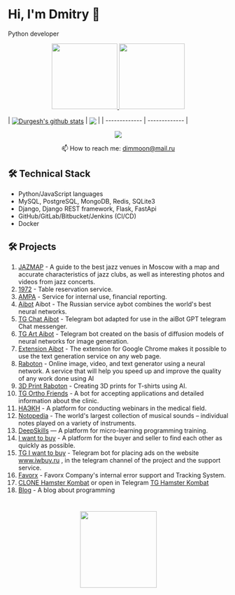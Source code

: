 # Hi, I'm Dmitry 👋
Python developer

<p align='center'>
   <a href="https://github-readme-stats.vercel.app/api?username=dimmoon69&show_icons=true&show_icons=true&count_private=true&include_all_commits=true">
      <img height=150 src="https://github-readme-stats.vercel.app/api?username=dimmoon69&show_icons=true&show_icons=true&count_private=true&include_all_commits=true"/>
   </a>
   <a href="https://github.com/dimmoon69/github-readme-stats">
      <img height=150 src="https://github-readme-stats.vercel.app/api/top-langs/?username=dimmoon69&layout=compact"/>
   </a>
</p>
| <a href="https://github.com/anuraghazra/github-readme-stats"><img align="center" src="https://github-readme-stats.vercel.app/api?username=durgeshsamariya&show_icons=true&include_all_commits=true&theme=buefy&hide_border=true" alt="Durgesh's github stats" /></a> | <a href="https://github.com/anuraghazra/github-readme-stats"><img align="center" src="https://github-readme-stats.vercel.app/api/top-langs/?username=durgeshsamariya&layout=compact&theme=buefy&hide_border=true" /></a> |
| ------------- | ------------- |

<p align='center'>
   <!--<a href="https://www.linkedin.com/in/romankh3/">
       <img src="https://img.shields.io/badge/linkedin-%230077B5.svg?&style=for-the-badge&logo=linkedin&logoColor=white"/>
   </a>-->
   <a href="https://t.me/djangolpython">
       <img src="https://img.shields.io/badge/Telegram-2CA5E0?style=for-the-badge&logo=telegram&logoColor=white"/>
   </a>
<p align='center'>
   📫 How to reach me: <a href='mailto:dimmoon@mail.ru'>dimmoon@mail.ru</a>
</p>


<!--### Key points
*   creator of [Javarush Community](https://github.com/javarushcommunity) and [Template Repository](https://github.com/template-repository) organizations.
*   creator and author of [romankh3](https://t.me/romankh3) telegram channel. Subscribe to recieve messages about my open-source activities.
*   Write posts about software development.
*   Currently working in [Epam Systems](https://www.linkedin.com/company/epam-systems/)-->

## 🛠 Technical Stack
*   Python/JavaScript languages
*   MySQL, PostgreSQL, MongoDB, Redis, SQLite3
*   Django, Django REST framework, Flask, FastApi
*   GitHub/GitLab/Bitbucket/Jenkins (CI/CD)
*   Docker

## 🛠 Projects
1. <a href='https://jazzmap.ru/' target="_blank">JAZMAP</a> - A guide to the best jazz venues in Moscow with a map and accurate characteristics of jazz clubs, as well as interesting photos and videos from jazz concerts.
2. <a href='https://19-72.ru/' target="_blank">1972</a> - Table reservation service.
3. <a href='http://95.214.62.181/' target="_blank">АМРА</a> - Service for internal use, financial reporting.
4. <a href='https://aibot.ru' target="_blank">Aibot</a> Aibot - The Russian service aybot combines the world's best neural networks.
5. <a href='https://t.me/aiBotGPTbot' target="_blank">TG Chat Aibot</a> - Telegram bot adapted for use in the aiBot GPT telegram Chat messenger.
6. <a href='https://t.me/aiBot_artbot' target="_blank">TG Art Aibot</a> - Telegram bot created on the basis of diffusion models of neural networks for image generation.
7. <a href='https://chromewebstore.google.com/detail/aibot-%D0%BA%D0%BE%D0%BF%D0%B8%D1%80%D0%B0%D0%B9%D1%82%D0%B5%D1%80/pcdcbepgmcdbndbdhoklpofehlepohef' target="_blank">Extension Aibot</a> - The extension for Google Chrome makes it possible to use the text generation service on any web page.
8. <a href='https://raboton.ru' target="_blank">Raboton</a> - Online image, video, and text generator using a neural network. A service that will help you speed up and improve the quality of any work done using AI
9. <a href='https://www.print.noscripts.ru' target="_blank">3D Print Raboton</a> - Creating 3D prints for T-shirts using AI.
10. <a href='https://t.me/orthofriends_bot' target="_blank">TG Ortho Friends</a> - A bot for accepting applications and detailed information about the clinic.
11. <a href='https://com-neurology.ru' target="_blank">НАЭКН</a> - A platform for conducting webinars in the medical field.
12. <a href='https://muz.webfact.ru' target="_blank">Notopedia</a> - The world's largest collection of musical sounds – individual notes played on a variety of instruments.
13. <a href='https://deepskills.ru' target="_blank">DeepSkills</a> — A platform for micro-learning programming training.
14. <a href='https://iwbuy.ru' target="_blank">I want to buy</a> - A platform for the buyer and seller to find each other as quickly as possible.
15. <a href='https://t.me/iwbuy' target="_blank">TG I want to buy</a> - Telegram bot for placing ads on the website www.iwbuy.ru , in the telegram channel of the project and the support service.
16. <a href='https://support.favorx.ru' target="_blank">Favorx</a> - Favorx Company's internal error support and Tracking System.
17. <a href='https://hamster.noscripts.ru/' target="_blank">CLONE Hamster Kombat</a> or open in Telegram <a href='https://t.me/clone_hamster_kombat_bot/HamsterKombatCloneApp' target="_blank">TG Hamster Kombat</a>
18. <a href='https://devdomain.ru/' target="_blank">Blog</a> - A blog about programming

<!--### My opensource projects

*   [image-comparison](https://github.com/romankh3/image-comparison) - Published on Maven Central Java Library that compares 2 images with the same sizes and shows the differences visually by drawing rectangles. Some parts of the image can be excluded from the comparison.
*   [JavaRush TelegramBot](https://github.com/javarushcommunity/javarush-telegrambot) - JavaRush Telegram bot from the community to the community
*   [Skyscanner Flight API client](https://github.com/romankh3/skyscanner-flight-api-client) - Published on Maven Central Java Client for a Skyscanner Flight Search API hosted in Rapid API
*   [Flights-monitoring](https://github.com/romankh3/flights-monitoring) - Application for monitoring flight cost based on Skyscanner API-->

<div align="center" style="margin: 40px 0">
   <a href="https://github.com/dimmoon69">
       <img width="175px" src="https://komarev.com/ghpvc/?username=dimmoon69&color=DE002D">
   </a>
</div>
